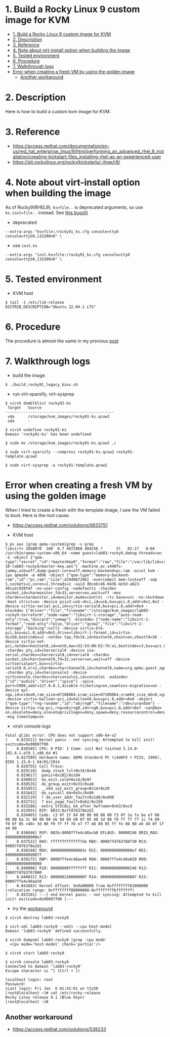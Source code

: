 # 1. Build a Rocky Linux 9 custom image for KVM

- [1. Build a Rocky Linux 9 custom image for KVM](#1-build-a-rocky-linux-9-custom-image-for-kvm)
- [2. Description](#2-description)
- [3. Reference](#3-reference)
- [4. Note about virt-install option when building the image](#4-note-about-virt-install-option-when-building-the-image)
- [5. Tested environment](#5-tested-environment)
- [6. Procedure](#6-procedure)
- [7. Walkthrough logs](#7-walkthrough-logs)
- [Error when creating a fresh VM by using the golden image](#error-when-creating-a-fresh-vm-by-using-the-golden-image)
  - [Another workaround](#another-workaround)

# 2. Description

Here is how to build a custom kvm image for KVM.

# 3. Reference

- https://access.redhat.com/documentation/en-us/red_hat_enterprise_linux/9/html/performing_an_advanced_rhel_9_installation/creating-kickstart-files_installing-rhel-as-an-experienced-user
- https://git.rockylinux.org/rocky/kickstarts/-/tree/r9/

# 4. Note about virt-install option when building the image

As of Rocky9(RHEL9), `ks=file..` is deprecated arguments, so use `ks.inst=file..` instead.
See [this bugzill](https://bugzilla.redhat.com/show_bug.cgi?id=1897657)

- deprecated
```text
--extra-args "ks=file:/rocky91_ks.cfg console=tty0 console=ttyS0,115200n8" \
```

- use `inst.ks`
```text
--extra-args "inst.ks=file:/rocky91_ks.cfg console=tty0 console=ttyS0,115200n8" \
```

# 5. Tested environment

- KVM host

```text
$ tail -1 /etc/lsb-release 
DISTRIB_DESCRIPTION="Ubuntu 22.04.1 LTS"
```

# 6. Procedure

The procedure is almost the same in my previous [post](https://github.com/Shigehiro/Linux_tips_2022/tree/master/Rocky8_create_custom_qcow2_image)

# 7. Walkthrough logs

- build the image
```text
$ ./build_rocky91_legacy_bios.sh
```

- run virt-sparsify, virt-sysprep
```text
$ virsh domblklist rocky91-ks 
 Target   Source
------------------------------------------------
 vda      /storage/kvm_images/rocky91-ks.qcow2
 sda      -

$ virsh undefine rocky91-ks 
Domain 'rocky91-ks' has been undefined

$ sudo mv /storage/kvm_images/rocky91-ks.qcow2 ./

$ sudo virt-sparsify --compress rocky91-ks.qcow2 rocky91-template.qcow2

$ sudo virt-sysprep -a rocky91-template.qcow2 
```

# Error when creating a fresh VM by using the golden image

When I tried to create a fresh with the template image, I saw the VM failed to boot.
Here is the root cause. 
- https://access.redhat.com/solutions/6833751

- KVM host
```text
$ ps aux |grep qemu-system|grep -v grep
libvirt+ 1058070  100  0.7 4872960 484256 ?      Sl   01:17   8:04 /usr/bin/qemu-system-x86_64 -name guest=lab03-rocky9,debug-threads=on -S -object {"qom-type":"secret","id":"masterKey0","format":"raw","file":"/var/lib/libvirt/qemu/domain-10-lab03-rocky9/master-key.aes"} -machine pc-i440fx-jammy,usb=off,dump-guest-core=off,memory-backend=pc.ram -accel kvm -cpu qemu64 -m 4096 -object {"qom-type":"memory-backend-ram","id":"pc.ram","size":4294967296} -overcommit mem-lock=off -smp 1,sockets=1,cores=1,threads=1 -uuid d0cebc46-0436-4e5d-a623-40ca2c938f4f -no-user-config -nodefaults -chardev socket,id=charmonitor,fd=33,server=on,wait=off -mon chardev=charmonitor,id=monitor,mode=control -rtc base=utc -no-shutdown -boot strict=on -device piix3-usb-uhci,id=usb,bus=pci.0,addr=0x1.0x2 -device virtio-serial-pci,id=virtio-serial0,bus=pci.0,addr=0x4 -blockdev {"driver":"file","filename":"/storage/kvm_images/lab03-rocky9-terraform","node-name":"libvirt-1-storage","auto-read-only":true,"discard":"unmap"} -blockdev {"node-name":"libvirt-1-format","read-only":false,"driver":"qcow2","file":"libvirt-1-storage","backing":null} -device virtio-blk-pci,bus=pci.0,addr=0x5,drive=libvirt-1-format,id=virtio-disk0,bootindex=2 -netdev tap,fd=34,id=hostnet0,vhost=on,vhostfd=36 -device virtio-net-pci,netdev=hostnet0,id=net0,mac=52:54:00:62:7d:a1,bootindex=3,bus=pci.0,addr=0x3 -chardev pty,id=charserial0 -device isa-serial,chardev=charserial0,id=serial0 -chardev socket,id=charchannel0,fd=32,server=on,wait=off -device virtserialport,bus=virtio-serial0.0,nr=1,chardev=charchannel0,id=channel0,name=org.qemu.guest_agent.0 -chardev pty,id=charconsole1 -device virtconsole,chardev=charconsole1,id=console1 -audiodev {"id":"audio1","driver":"spice"} -spice port=5900,addr=127.0.0.1,disable-ticketing=on,seamless-migration=on -device qxl-vga,id=video0,ram_size=67108864,vram_size=67108864,vram64_size_mb=0,vgamem_mb=16,max_outputs=1,bus=pci.0,addr=0x2 -device virtio-balloon-pci,id=balloon0,bus=pci.0,addr=0x6 -object {"qom-type":"rng-random","id":"objrng0","filename":"/dev/urandom"} -device virtio-rng-pci,rng=objrng0,id=rng0,bus=pci.0,addr=0x7 -sandbox on,obsolete=deny,elevateprivileges=deny,spawn=deny,resourcecontrol=deny -msg timestamp=on
```

- virsh console logs
```text
Fatal glibc error: CPU does not support x86-64-v2
[    0.825511] Kernel panic - not syncing: Attempted to kill init! exitcode=0x00007f00
[    0.826585] CPU: 0 PID: 1 Comm: init Not tainted 5.14.0-162.6.1.el9_1.x86_64 #1
[    0.827589] Hardware name: QEMU Standard PC (i440FX + PIIX, 1996), BIOS 1.15.0-1 04/01/2014
[    0.828755] Call Trace:
[    0.829110]  dump_stack_lvl+0x34/0x48
[    0.829617]  panic+0x102/0x2d4
[    0.830053]  do_exit.cold+0x14/0x9f
[    0.830535]  do_group_exit+0x33/0xa0
[    0.831053]  __x64_sys_exit_group+0x14/0x20
[    0.831642]  do_syscall_64+0x5c/0x90
[    0.832119]  ? do_user_addr_fault+0x1d8/0x690
[    0.832731]  ? exc_page_fault+0x62/0x150
[    0.833286]  entry_SYSCALL_64_after_hwframe+0x63/0xcd
[    0.833955] RIP: 0033:0x7fd76378e2d1
[    0.834465] Code: c3 0f 1f 84 00 00 00 00 00 f3 0f 1e fa be e7 00 00 00 ba 3c 00 00 00 eb 0d 89 d0 0f 05 48 3d 00 f0 ff ff 77 1c f4 89 f0 0f 05 <48> 3d 00 f0 ff ff 76 e7 f7 d8 89 05 ff fe 00 00 eb dd 0f 1f 44 00
[    0.836646] RSP: 002b:00007ffe4c48acb8 EFLAGS: 00000246 ORIG_RAX: 00000000000000e7
[    0.837522] RAX: ffffffffffffffda RBX: 00007fd763788f30 RCX: 00007fd76378e2d1
[    0.838348] RDX: 000000000000003c RSI: 00000000000000e7 RDI: 000000000000007f
[    0.839175] RBP: 00007ffe4c48ae40 R08: 00007ffe4c48a829 R09: 0000000000000000
[    0.840006] R10: 00000000ffffffff R11: 0000000000000246 R12: 00007fd763767000
[    0.840831] R13: 0000002300000007 R14: 0000000000000007 R15: 00007ffe4c48ae50
[    0.841683] Kernel Offset: 0x9a00000 from 0xffffffff81000000 (relocation range: 0xffffffff80000000-0xffffffffbfffffff)
[    0.843181] ---[ end Kernel panic - not syncing: Attempted to kill init! exitcode=0x00007f00 ]---
```

- try the [workaround](https://access.redhat.com/documentation/en-us/red_hat_enterprise_linux/9/html/configuring_and_managing_virtualization/optimizing-virtual-machine-performance-in-rhel_configuring-and-managing-virtualization#optimizing-virtual-machine-cpu-performance_optimizing-virtual-machine-performance-in-rhel)

```text
$ virsh destroy lab03-rocky9 

$ virt-xml lab03-rocky9 --edit --cpu host-model
Domain 'lab03-rocky9' defined successfully.

$ virsh dumpxml lab03-rocky9 |grep 'cpu mode'
  <cpu mode='host-model' check='partial'/>

$ virsh start lab03-rocky9 

$ virsh console lab03-rocky9 
Connected to domain 'lab03-rocky9'
Escape character is ^] (Ctrl + ])

localhost login: root
Password: 
cLast login: Fri Jan  6 01:41:01 on ttyS0
[root@localhost ~]# cat /etc/rocky-release
Rocky Linux release 9.1 (Blue Onyx)
[root@localhost ~]# 
```

## Another workaround

- https://access.redhat.com/solutions/539233